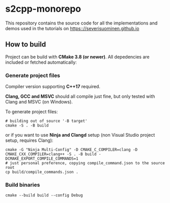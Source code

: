 # s2cpp-monorepo

This repository contains the source code for all the implementations and demos used in the tutorials on [https:://severisuominen.github.io](https:://severisuominen.github.io)  

## How to build

Project can be build with <strong>CMake 3.8 (or newer)</strong>. All depedencies are included or fetched automatically:

### Generate project files

Compiler version supporting <strong>C++17</strong> required. 

<strong>Clang, GCC and MSVC </strong>should all compile just fine, but only tested with Clang and MSVC (on Windows).

To generate project files:

```shell
# building out of source '-B target'
cmake -S . -B build
```
or if you want to use <strong>Ninja and Clangd</strong> setup (non Visual Studio project setup, requires Clang):

```shell
cmake -G "Ninja Multi-Config" -D CMAKE_C_COMPILER=clang -D CMAKE_CXX_COMPILER=clang++ -S . -B build -DCMAKE_EXPORT_COMPILE_COMMANDS=1
# just personal preference, copying compile_command.json to the source root
cp build/compile_commands.json .
```

### Build binaries

```shell
cmake --build build --config Debug
```



